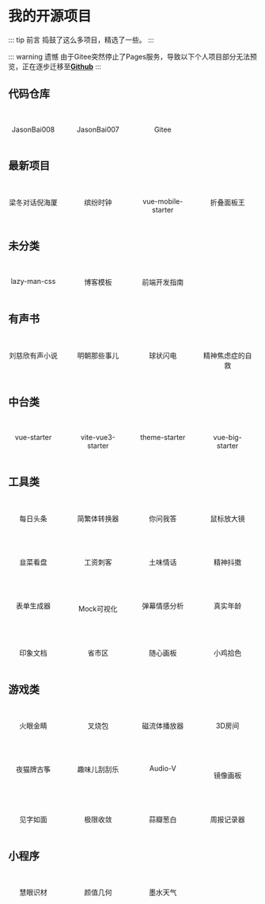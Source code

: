 # 我的开源项目

::: tip 前言
捣鼓了这么多项目，精选了一些。
:::

::: warning 遗憾
由于Gitee突然停止了Pages服务，导致以下个人项目部分无法预览，正在逐步迁移至[**Github**](https://github.com/JasonBai008)
:::

## 代码仓库

<!-- - [Github](https://github.com/JasonBai007)
- [Gitee](https://gitee.com/lubanseven) -->

<div class="row" style="justify-content: flex-start">
  <a class="itemWrap" target="_blank" href="https://github.com/JasonBai008">
    <img :src="$withBase('/projects/github.png')">
    <h4>JasonBai008</h4>
  </a>
  <a class="itemWrap" target="_blank" href="https://github.com/JasonBai007">
    <img :src="$withBase('/projects/github.png')">
    <h4>JasonBai007</h4>
  </a>
  <a class="itemWrap" target="_blank" href="https://gitee.com/lubanseven">
    <img :src="$withBase('/projects/gitee.png')">
    <h4>Gitee</h4>
  </a>  
</div>

## 最新项目

<div class="row">
  <a class="itemWrap" target="_blank" href="https://jasonbai008.github.io/nihaixia/">
    <img :src="$withBase('/projects/latest1.png')">
    <h4>梁冬对话倪海厦</h4>
  </a>
  <a class="itemWrap" target="_blank" href="https://jasonbai008.github.io/clock/">
    <img :src="$withBase('/projects/latest2.png')">
    <h4>缤纷时钟</h4>
  </a>
  <a class="itemWrap" target="_blank" href="https://jasonbai008.github.io/vue-mobile-starter/">
    <img :src="$withBase('/projects/latest3.png')">
    <h4>vue-mobile-starter</h4>
  </a>
  <a class="itemWrap" target="_blank" href="https://jasonbai008.github.io/wang-collapse/">
    <img :src="$withBase('/projects/latest4.png')">
    <h4>折叠面板王</h4>
  </a>    
</div>

## 未分类

<div class="row">  
  <a class="itemWrap" target="_blank" href="https://jasonbai008.github.io/lazy-man-css/">
    <img :src="$withBase('/projects/lazy.png')">
    <h4>lazy-man-css</h4>
  </a>
  <a class="itemWrap" target="_blank" href="https://gitee.com/lubanseven/blog">
    <img :src="$withBase('/projects/book3.png')">
    <h4>博客模板</h4>
  </a>
  <a class="itemWrap" target="_blank" href="https://gitee.com/lubanseven/baipress">
    <img :src="$withBase('/projects/book4.png')">
    <h4>前端开发指南</h4>
  </a>
</div>


## 有声书

<div class="row">
  <a class="itemWrap" target="_blank" href="https://jasonbai008.github.io/book">
    <img :src="$withBase('/projects/book1.png')">
    <h4>刘慈欣有声小说</h4>
  </a>
  <a class="itemWrap" target="_blank" href="https://jasonbai008.github.io/ming/">
    <img :src="$withBase('/projects/book6.png')">
    <h4>明朝那些事儿</h4>
  </a>
  <a class="itemWrap" target="_blank" href="https://jasonbai008.github.io/lightning/">
    <img :src="$withBase('/projects/book5.png')">
    <h4>球状闪电</h4>
  </a>
  <a class="itemWrap" target="_blank" href="https://jasonbai008.github.io/selfhelp/">
    <img :src="$withBase('/projects/book2.png')">
    <h4>精神焦虑症的自救</h4>
  </a>    
</div>

## 中台类

<!-- - [vue-starter](https://github.com/JasonBai007/vue-starter) `一个开箱即用的vue中台系统`
- [vite-starter](https://github.com/JasonBai007/vite-starter) `一个开箱即用的vite & vue3模板`
- [theme-starter](https://github.com/JasonBai007/theme-starter) `系统换肤示例模板`
- [vue-big-starter](https://gitee.com/lubanseven/vue-big-starter) `Vue大屏模板` -->

<div class="row">
  <a class="itemWrap" target="_blank" href="https://jasonbai008.github.io/vue-starter/#/login">
    <img :src="$withBase('/projects/template1.png')">
    <h4>vue-starter</h4>
  </a>
  <a class="itemWrap" target="_blank" href="https://jasonbai008.github.io/vite-vue3-starter">
    <img :src="$withBase('/projects/template2.png')">
    <h4>vite-vue3-starter</h4>
  </a>
  <a class="itemWrap" target="_blank" href="https://jasonbai007.github.io/theme-starter/">
    <img :src="$withBase('/projects/template3.png')">
    <h4>theme-starter</h4>
  </a>
  <a class="itemWrap" target="_blank" href="https://gitee.com/lubanseven/vue-big-starter">
    <img :src="$withBase('/projects/template4.png')">
    <h4>vue-big-starter</h4>
  </a>
</div>

## 工具类

<!-- - [news](https://lubanseven.gitee.io/news) `每日头条`
- [converter](https://lubanseven.gitee.io/converter) `简体-繁体 转换器`
- [ai](https://lubanseven.gitee.io/ai) `chatGPT聊天机器人-智子`
- [microscope](https://lubanseven.gitee.io/microscope) `鼠标放大镜`
- [chives](https://lubanseven.gitee.io/chives) `韭菜看盘`
- [salary](https://lubanseven.gitee.io/salary) `工资计算器`
- [qinghua](https://lubanseven.gitee.io/qinghua) `随机土味情话`
- [douyin](https://lubanseven.gitee.io/douyin) `抖音无水印下载工具`
- [lego](https://jasonbai007.github.io/lego) `拖拽表单生成器`
- [json-preview](https://jasonbai007.github.io/json-preview) `Mock数据可视化工具`
- [b-danmakus](https://github.com/JasonBai007/b-danmakus) `爬取B站弹幕数据并分析弹幕情感`
- [age](https://lubanseven.gitee.io/age) `真实年龄计算器`
- [keeper](https://jasonbai007.github.io/keeper) `计划执行记录器`
- [utils](https://gitee.com/lubanseven/utils) `封装了常用工具函数`
- [done](http://lubanseven.gitee.io/done) `周报记录器`
- [suanban](http://lubanseven.gitee.io/suanban/#/movie) `蒜瓣-聪白` -->

<div class="row">
  <a class="itemWrap" target="_blank" href="https://jasonbai008.github.io/news">
    <img :src="$withBase('/projects/tools1.png')">
    <h4>每日头条</h4>
  </a>
  <a class="itemWrap" target="_blank" href="https://lubanseven.gitee.io/converter">
    <img :src="$withBase('/projects/tools2.png')">
    <h4>简繁体转换器</h4>
  </a>
  <a class="itemWrap" target="_blank" href="https://gitee.com/lubanseven/ai-pc">
    <img :src="$withBase('/projects/tools3.png')">
    <h4>你问我答</h4>
  </a>
  <a class="itemWrap" target="_blank" href="https://jasonbai008.github.io/microscope">
    <img :src="$withBase('/projects/tools4.png')">
    <h4>鼠标放大镜</h4>
  </a>
</div>

<div class="row">
  <a class="itemWrap" target="_blank" href="https://jasonbai008.github.io/chives">
    <img :src="$withBase('/projects/tools5.png')">
    <h4>韭菜看盘</h4>
  </a>
  <a class="itemWrap" target="_blank" href="https://jasonbai008.github.io/salary">
    <img :src="$withBase('/projects/tools6.png')">
    <h4>工资刺客</h4>
  </a>
  <a class="itemWrap" target="_blank" href="https://jasonbai008.github.io/qinghua">
    <img :src="$withBase('/projects/tools7.png')">
    <h4>土味情话</h4>
  </a>
  <a class="itemWrap" target="_blank" href="https://jasonbai008.github.io/douyin">
    <img :src="$withBase('/projects/tools8.png')">
    <h4>精神抖擞</h4>
  </a>
</div>

<div class="row">
  <a class="itemWrap" target="_blank" href="https://jasonbai007.github.io/lego">
    <img :src="$withBase('/projects/tools9.png')">
    <h4>表单生成器</h4>
  </a>
  <a class="itemWrap" target="_blank" href="https://jasonbai007.github.io/json-preview">
    <img :src="$withBase('/projects/tools10.png')" style="margin-top: 16px;">
    <h4>Mock可视化</h4>
  </a>
  <a class="itemWrap" target="_blank" href="https://github.com/JasonBai007/b-danmakus">
    <img :src="$withBase('/projects/tools11.png')">
    <h4>弹幕情感分析</h4>
  </a>
  <a class="itemWrap" target="_blank" href="https://gitee.com/lubanseven/age">
    <img :src="$withBase('/projects/tools12.png')">
    <h4>真实年龄</h4>
  </a>
</div>

<div class="row">
  <a class="itemWrap" target="_blank" href="https://jasonbai008.github.io/mark-me">
    <img :src="$withBase('/projects/tools13.png')">
    <h4>印象文档</h4>
  </a> 
  <a class="itemWrap" target="_blank" href="https://gitee.com/lubanseven/area">
    <img :src="$withBase('/projects/tools14.png')">
    <h4>省市区</h4>
  </a> 
  <a class="itemWrap" target="_blank" href="https://jasonbai008.github.io/dream-pad">
    <img :src="$withBase('/projects/tools15.png')">
    <h4>随心画板</h4>
  </a> 
  <a class="itemWrap" target="_blank" href="https://jasonbai008.github.io/eye-dropper">
    <img :src="$withBase('/projects/tools16.png')">
    <h4>小鸡拾色</h4>
  </a>  
</div>

## 游戏类

<!-- - [eyesight](https://lubanseven.gitee.io/eyesight) `火眼金睛H5游戏`
- [xball](https://lubanseven.gitee.io/xball) `叉烧包H5游戏`
- [fluid](https://lubanseven.gitee.io/fluid) `磁流体播放器`
- [cube](https://lubanseven.gitee.io/room/index.html) `ThreeJS的3D空间`
- [zither](https://lubanseven.gitee.io/zither) `夜猫牌古筝`
- [lottery](https://lubanseven.gitee.io/lottery) `趣味儿刮刮乐`
- [lottie](https://lubanseven.gitee.io/lottie) `LottieFiles` -->

<div class="row">
  <a class="itemWrap" target="_blank" href="https://jasonbai008.github.io/eyesight">
    <img :src="$withBase('/projects/game1.png')">
    <h4>火眼金睛</h4>
  </a>
  <a class="itemWrap" target="_blank" href="https://jasonbai008.github.io/xball">
    <img :src="$withBase('/projects/game2.png')">
    <h4>叉烧包</h4>
  </a>
  <a class="itemWrap" target="_blank" href="https://gitee.com/lubanseven/fluid">
    <img :src="$withBase('/projects/game3.png')">
    <h4>磁流体播放器</h4>
  </a>
  <a class="itemWrap" target="_blank" href="https://gitee.com/lubanseven/room">
    <img :src="$withBase('/projects/game4.png')">
    <h4>3D房间</h4>
  </a>
</div>
<div class="row">
  <a class="itemWrap" target="_blank" href="https://jasonbai008.github.io/zither">
    <img :src="$withBase('/projects/game5.png')">
    <h4>夜猫牌古筝</h4>
  </a>
  <a class="itemWrap" target="_blank" href="https://gitee.com/lubanseven/lottery">
    <img :src="$withBase('/projects/game6.png')">
    <h4>趣味儿刮刮乐</h4>
  </a>
  <a class="itemWrap" target="_blank" href="https://jasonbai008.github.io/audio-v/">
    <img :src="$withBase('/projects/game13.png')">
    <h4>Audio-V</h4>
  </a> 
  <a class="itemWrap" target="_blank" href="https://jasonbai008.github.io/mirror">
    <img :src="$withBase('/projects/game8.png')" style="margin-top: 22px;">
    <h4>镜像画板</h4>
  </a>  
</div>
<div class="row">
  <a class="itemWrap jianzi" target="_blank" href="https://jasonbai008.github.io/writing/">
    <img :src="$withBase('/projects/game9.png')">
    <h4>见字如面</h4>
  </a>
  <a class="itemWrap" target="_blank" href="https://gitee.com/lubanseven/random/">
    <img :src="$withBase('/projects/game10.png')">
    <h4>极限收敛</h4>
  </a>
  <a class="itemWrap jianzi" target="_blank" href="https://gitee.com/lubanseven/suanban/">
    <img :src="$withBase('/projects/game11.png')">
    <h4>蒜瓣葱白</h4>
  </a>
  <a class="itemWrap" target="_blank" href="https://jasonbai007.github.io/vue-have-done/">
    <img :src="$withBase('/projects/game12.png')">
    <h4>周报记录器</h4>
  </a>
</div>

## 小程序

<!-- - [慧眼识材](https://jasonbai007.github.io/tech/mp1.jpg) `文字识别/花卉识别/同声传译`
- [墨水天气](https://jasonbai007.github.io/tech/mp2.jpg) `气象趋势图`
- [颜值几何](https://jasonbai007.github.io/tech/mp3.jpg) `颜值检测工具` -->

<div class="row">
  <a class="itemWrap" target="_blank">
    <img :src="$withBase('/tech/mp1.jpg')" style="width:125px">
    <h4>慧眼识材</h4>
  </a>  
  <a class="itemWrap" target="_blank">
    <img :src="$withBase('/tech/mp3.jpg')" style="width:125px">
    <h4>颜值几何</h4>
  </a>  
  <a class="itemWrap" target="_blank">
    <img :src="$withBase('/tech/mp2.jpg')" style="width:125px">
    <h4>墨水天气</h4>
  </a>
</div>

<style scoped>

.row {
  display: flex;
  /* justify-content: space-between; */
  text-align: center;
  margin-top: 20px;
}
.itemWrap {
  text-decoration: none;
  width: 20%;
  opacity: 1;
  display: block;
}
.itemWrap:not(:last-child) {
  margin-right: 6%
}
.itemWrap:hover {
  cursor: pointer;
}
img {
  display: block;
  width:40px;
  margin: 10px auto;
}
.itemWrap h4 {
  font-weight: normal;
}
@media screen and (max-width: 600px) {
  .itemWrap {
    width: 24%;
  }
  .itemWrap h4 {
    font-size: 12px;
  }  
}

</style>

